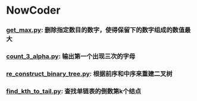 # NowCoder
### [get_max.py](https://github.com/NewCoderQ/NowCoder/blob/master/get_max.py): 删除指定数目的数字，使得保留下的数字组成的数值最大
### [count_3_alpha.py](https://github.com/NewCoderQ/NowCoder/blob/master/count_3_alpha.py): 输出第一个出现三次的字母
### [re_construct_binary_tree.py](https://github.com/NewCoderQ/NowCoder/blob/master/re_construct_binary_tree.py): 根据前序和中序来重建二叉树
### [find_kth_to_tail.py](https://github.com/NewCoderQ/NowCoder/blob/master/find_kth_to_tail.py): 查找单链表的倒数第k个结点
